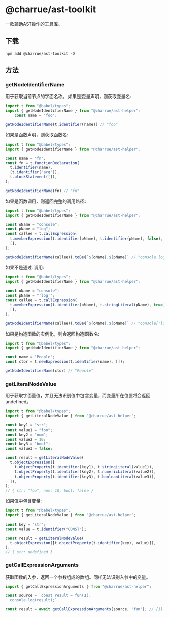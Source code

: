 # @charrue/ast-toolkit

一款辅助AST操作的工具库。

## 下载

```
npm add @charrue/ast-toolkit -D
```

## 方法

### getNodeIdentifierName

用于获取当前节点的字面名称。
如果是变量声明，则获取变量名:
``` js
import t from "@babel/types";
import { getNodeIdentifierName } from "@charrue/ast-helper";
    const name = "foo";

getNodeIdentifierName(t.identifier(name)) // "foo"
```

如果是函数声明，则获取函数名:
``` js
import t from "@babel/types";
import { getNodeIdentifierName } from "@charrue/ast-helper";

const name = "fn";
const fn = t.functionDeclaration(
  t.identifier(name),
  [t.identifier("arg")],
  t.blockStatement([]),
);

getNodeIdentifierName(fn) // "fn"
```

如果是函数调用，则返回完整的调用路径:
``` js
import t from "@babel/types";
import { getNodeIdentifierName } from "@charrue/ast-helper";

const oName = "console";
const pName = "log";
const callee = t.callExpression(
  t.memberExpression(t.identifier(oName), t.identifier(pName), false),
  [],
);

getNodeIdentifierName(callee)).toBe(`${oName}.${pName}` // "console.log"
```

如果不是通过`.`调用:
``` js
import t from "@babel/types";
import { getNodeIdentifierName } from "@charrue/ast-helper";

const oName = "console";
const pName = "'log'";
const callee = t.callExpression(
  t.memberExpression(t.identifier(oName), t.stringLiteral(pName), true),
  [],
);

getNodeIdentifierName(callee)).toBe(`${oName}.${pName}` // "console['log']"
```

如果是构造函数的实例化，则会返回构造函数名:
``` js
import t from "@babel/types";
import { getNodeIdentifierName } from "@charrue/ast-helper";

const name = "People";
const ctor = t.newExpression(t.identifier(name), []);

getNodeIdentifierName(ctor) // "People"
```

### getLiteralNodeValue

用于获取字面量值，并且无法识别值中包含变量，而变量所在位置将会返回undefined。

``` js
import t from "@babel/types";
import { getLiteralNodeValue } from "@charrue/ast-helper";

const key1 = "str";
const value1 = "foo";
const key2 = "num";
const value2 = 10;
const key3 = "bool";
const value3 = false;

const result = getLiteralNodeValue(
  t.objectExpression([
    t.objectProperty(t.identifier(key1), t.stringLiteral(value1)),
    t.objectProperty(t.identifier(key2), t.numericLiteral(value2)),
    t.objectProperty(t.identifier(key3), t.booleanLiteral(value3)),
  ]),
);
// { str: "foo", num: 10, bool: false }
```

如果值中包含变量:
``` js
import t from "@babel/types";
import { getLiteralNodeValue } from "@charrue/ast-helper";

const key = "str";
const value = t.identifier("CONST");

const result = getLiteralNodeValue(
  t.objectExpression([t.objectProperty(t.identifier(key), value)]),
);
// { str: undefined }
```


### getCallExpressionArguments

获取函数的入参，返回一个参数组成的数组。同样无法识别入参中的变量。


``` js
import { getCallExpressionArguments } from "@charrue/ast-helper";

const source = `const result = fun(1);
  console.log(result);`

const result = await getCallExpressionArguments(source, "fun"); // [1]
```
